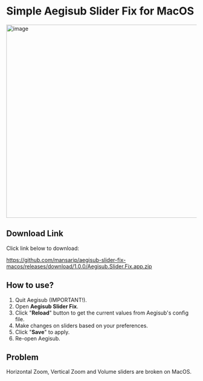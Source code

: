 # Simple Aegisub Slider Fix for MacOS

<img width="512" alt="image" src="https://user-images.githubusercontent.com/7287065/160039760-b493d3dd-f55b-4d2d-ab8f-42e405612f08.png">

## Download Link

Click link below to download:

https://github.com/mansarip/aegisub-slider-fix-macos/releases/download/1.0.0/Aegisub.Slider.Fix.app.zip

## How to use?

1. Quit Aegisub (IMPORTANT!).
2. Open **Aegisub Slider Fix**.
3. Click "**Reload**" button to get the current values from Aegisub's config file.
4. Make changes on sliders based on your preferences.
5. Click "**Save**" to apply.
6. Re-open Aegisub.

## Problem

Horizontal Zoom, Vertical Zoom and Volume sliders are broken on MacOS.
